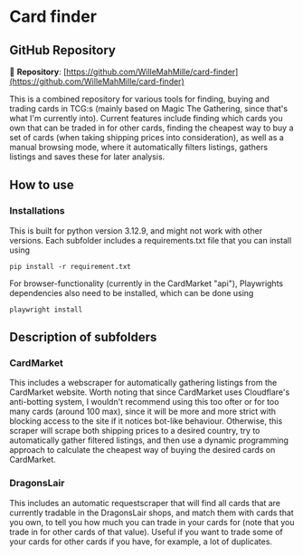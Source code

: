 # Card finder

## GitHub Repository

🔗 **Repository**: [https://github.com/WilleMahMille/card-finder](https://github.com/WilleMahMille/card-finder)

This is a combined repository for various tools for finding, buying and trading cards in TCG:s (mainly based on Magic The Gathering, since that's what I'm currently into). Current features include finding which cards you own that can be traded in for other cards, finding the cheapest way to buy a set of cards (when taking shipping prices into consideration), as well as a manual browsing mode, where it automatically filters listings, gathers listings and saves these for later analysis.

## How to use

### Installations

This is built for python version 3.12.9, and might not work with other versions. Each subfolder includes a requirements.txt file that you can install using

```
pip install -r requirement.txt
```

For browser-functionality (currently in the CardMarket "api"), Playwrights dependencies also need to be installed, which can be done using

```
playwright install
```

## Description of subfolders

### CardMarket

This includes a webscraper for automatically gathering listings from the CardMarket website. Worth noting that since CardMarket uses Cloudflare's anti-botting system, I wouldn't recommend using this too ofter or for too many cards (around 100 max), since it will be more and more strict with blocking access to the site if it notices bot-like behaviour. Otherwise, this scraper will scrape both shipping prices to a desired country, try to automatically gather filtered listings, and then use a dynamic programming approach to calculate the cheapest way of buying the desired cards on CardMarket.

### DragonsLair

This includes an automatic requestscraper that will find all cards that are currently tradable in the DragonsLair shops, and match them with cards that you own, to tell you how much you can trade in your cards for (note that you trade in for other cards of that value). Useful if you want to trade some of your cards for other cards if you have, for example, a lot of duplicates.
